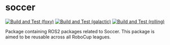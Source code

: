 # soccer

[![Build and Test (foxy)](https://github.com/ijnek/soccer/actions/workflows/build_and_test_foxy.yaml/badge.svg)](https://github.com/ijnek/soccer/actions/workflows/build_and_test_foxy.yaml)
[![Build and Test (galactic)](https://github.com/ijnek/soccer/actions/workflows/build_and_test_galactic.yaml/badge.svg)](https://github.com/ijnek/soccer/actions/workflows/build_and_test_galactic.yaml)
[![Build and Test (rolling)](https://github.com/ijnek/soccer/actions/workflows/build_and_test_rolling.yaml/badge.svg)](https://github.com/ijnek/soccer/actions/workflows/build_and_test_rolling.yaml)

Package containing ROS2 packages related to Soccer.
This package is aimed to be reusable across all RoboCup leagues.
